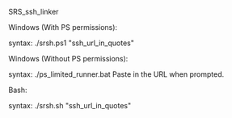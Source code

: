 SRS_ssh_linker

Windows (With PS permissions):

syntax: ./srsh.ps1 "ssh_url_in_quotes"

Windows (Without PS permissions):

syntax: ./ps_limited_runner.bat
Paste in the URL when prompted.

Bash:

syntax: ./srsh.sh "ssh_url_in_quotes"

